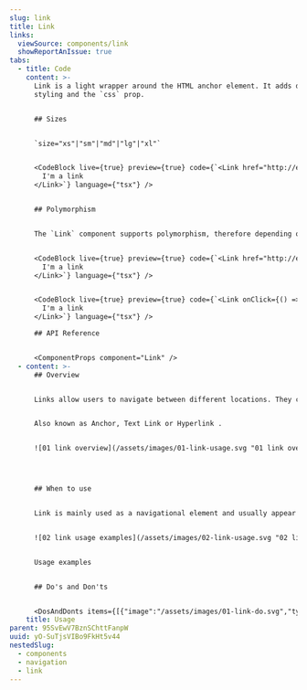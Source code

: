```yaml
---
slug: link
title: Link
links:
  viewSource: components/link
  showReportAnIssue: true
tabs:
  - title: Code
    content: >-
      Link is a light wrapper around the HTML anchor element. It adds default
      styling and the `css` prop.


      ## Sizes


      `size="xs"|"sm"|"md"|"lg"|"xl"`


      <CodeBlock live={true} preview={true} code={`<Link href="http://example.com/" size="sm">
        I'm a link
      </Link>`} language={"tsx"} />


      ## Polymorphism


      The `Link` component supports polymorphism, therefore depending on whether it receives an `onClick`/`href` as a prop, it will produce a `button` or `link` respectively


      <CodeBlock live={true} preview={true} code={`<Link href="http://example.com/">
        I'm a link
      </Link>`} language={"tsx"} />


      <CodeBlock live={true} preview={true} code={`<Link onClick={() => alert('clicked')}>
        I'm a link
      </Link>`} language={"tsx"} />

      ## API Reference


      <ComponentProps component="Link" />
  - content: >-
      ## Overview


      Links allow users to navigate between different locations. They can be used as standalone (optionally with an icon) or inline within text.


      Also known as Anchor, Text Link or Hyperlink .


      ![01 link overview](/assets/images/01-link-usage.svg "01 link overview")




      ## When to use


      Link is mainly used as a navigational element and usually appear within or directly following a paragraph or sentence. Use a hyperlink when linking to another document or URL.


      ![02 link usage examples](/assets/images/02-link-usage.svg "02 link usage examples")


      Usage examples


      ## Do's and Don'ts


      <DosAndDonts items={[{"image":"/assets/images/01-link-do.svg","type":"do","description":"Match Link to the text size and font-weight of the content they are accompanying for consistency and visual balance."},{"description":"Apply multiple text styles, when using links paired with text, as this can create inconsistency.","type":"dont","image":"/assets/images/02-link-dont.svg"},{"description":"Give the link a meaningful description that clearly indicates its destination.","type":"do","image":"/assets/images/03-link-do.svg"},{"description":"Use generic phrases like \"click here\" or \"go to\" on links.","type":"dont","image":"/assets/images/04-link-dont.svg"},{"image":"/assets/images/05-link-do.svg","description":"Provide an external icon (e.g.\"new-window\" icon) when the link text needs to refer to an external domain.","type":"do"},{"description":"Overuse icons, especially when they are part of text content.","type":"dont","image":"/assets/images/06-link-dont.svg"},{"type":"do","description":"Use the linked text with the default DS colour.","image":"/assets/images/07-link-do.svg"},{"description":"Change the colour of the linked text.","type":"dont","image":"/assets/images/08-link-dont.svg"},{"image":"/assets/images/09-link-dont.svg","description":"Replace link text with URL.","type":"dont"}]} />
    title: Usage
parent: 95SvEwV7BznSChttFanpW
uuid: yO-SuTjsVIBo9FkHt5v44
nestedSlug:
  - components
  - navigation
  - link
---
```


